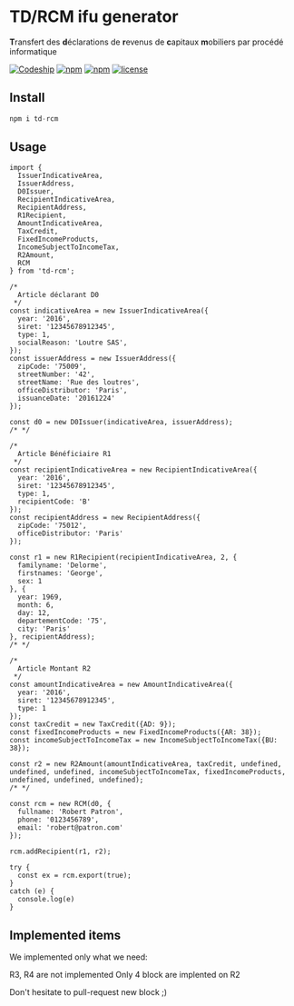 # TD/RCM ifu generator

**T**ransfert des **d**éclarations de **r**evenus de **c**apitaux **m**obiliers par procédé informatique

[![Codeship](https://img.shields.io/codeship/ID/master.svg)](https://app.codeship.com/projects/199198) [![npm](https://img.shields.io/npm/dt/td-rcm.svg)](https://www.npmjs.com/package/td-rcm) [![npm](https://img.shields.io/npm/v/td-rcm.svg)](https://www.npmjs.com/package/td-rcm) [![license](https://img.shields.io/github/license/lendix/node-td-rcm.svg)](https://github.com/Lendix/node-td-rcm/blob/master/LICENSE.md)

## Install

```JavaScript
npm i td-rcm
```

## Usage

```
import {
  IssuerIndicativeArea,
  IssuerAddress,
  D0Issuer,
  RecipientIndicativeArea,
  RecipientAddress,
  R1Recipient,
  AmountIndicativeArea,
  TaxCredit,
  FixedIncomeProducts,
  IncomeSubjectToIncomeTax,
  R2Amount,
  RCM
} from 'td-rcm';

/*
  Article déclarant D0
 */
const indicativeArea = new IssuerIndicativeArea({
  year: '2016',
  siret: '12345678912345',
  type: 1,
  socialReason: 'Loutre SAS',
});
const issuerAddress = new IssuerAddress({
  zipCode: '75009',
  streetNumber: '42',
  streetName: 'Rue des loutres',
  officeDistributor: 'Paris',
  issuanceDate: '20161224'
});

const d0 = new D0Issuer(indicativeArea, issuerAddress);
/* */

/*
  Article Bénéficiaire R1
 */
const recipientIndicativeArea = new RecipientIndicativeArea({
  year: '2016',
  siret: '12345678912345',
  type: 1,
  recipientCode: 'B'
});
const recipientAddress = new RecipientAddress({
  zipCode: '75012',
  officeDistributor: 'Paris'
});

const r1 = new R1Recipient(recipientIndicativeArea, 2, {
  familyname: 'Delorme',
  firstnames: 'George',
  sex: 1
}, {
  year: 1969,
  month: 6,
  day: 12,
  departementCode: '75',
  city: 'Paris'
}, recipientAddress);
/* */

/*
  Article Montant R2
 */
const amountIndicativeArea = new AmountIndicativeArea({
  year: '2016',
  siret: '12345678912345',
  type: 1
});
const taxCredit = new TaxCredit({AD: 9});
const fixedIncomeProducts = new FixedIncomeProducts({AR: 38});
const incomeSubjectToIncomeTax = new IncomeSubjectToIncomeTax({BU: 38});

const r2 = new R2Amount(amountIndicativeArea, taxCredit, undefined, undefined, undefined, incomeSubjectToIncomeTax, fixedIncomeProducts, undefined, undefined, undefined);
/* */

const rcm = new RCM(d0, {
  fullname: 'Robert Patron',
  phone: '0123456789',
  email: 'robert@patron.com'
});

rcm.addRecipient(r1, r2);

try {
  const ex = rcm.export(true);
}
catch (e) {
  console.log(e)
}

```

## Implemented items

We implemented only what we need:

R3, R4 are not implemented
Only 4 block are implented on R2

Don't hesitate to pull-request new block ;)
